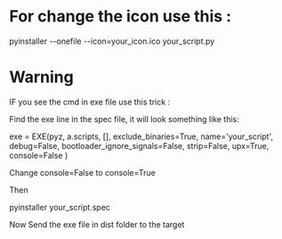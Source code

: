 # For change the icon use this :

pyinstaller --onefile --icon=your_icon.ico  your_script.py

# Warning

IF you see the cmd in exe file use this trick :

Find the exe line in the spec file, it will look something like this:

exe = EXE(pyz,
          a.scripts,
          [],
          exclude_binaries=True,
          name='your_script',
          debug=False,
          bootloader_ignore_signals=False,
          strip=False,
          upx=True,
          console=False )


Change console=False to console=True

Then

pyinstaller your_script.spec


Now Send the exe file in dist folder to the target 
